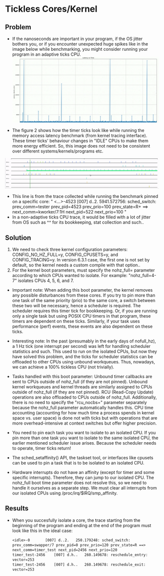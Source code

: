 # Tickless Cores/Kernel

## Problem

* If the nanoseconds are important in your program, if the OS jitter bothers you, or if you encounter unexpected huge spikes like in the image below while benchmarking, you might consider running your program in an adaptive ticks CPU. 
![Huge Spikes in Memory Access Latencies (Multiple different rows in the same bank)](https://github.com/nkamadan/tickless_cores/blob/main/images/spikes.png)

* The figure 2 shows how the timer ticks look like while running the memory access latency benchmark (from kernel tracing interface). These timer ticks' behaviour changes in "IDLE" CPUs to make them more energy efficient. So, this image does not need to be consistent over different systems/kernels/programs etc. 

![Timer Ticks on CPU 2 That the Benchmark is Run](https://github.com/nkamadan/tickless_cores/blob/main/images/timer_ticks.png)
 
* This line is from the trace collected while running the benchmark pinned on a specific core: " <...>-4523    [007] d..2.  5941.572756: sched_switch: prev_comm=tester prev_pid=4523 prev_prio=100 prev_state=R+ ==> next_comm=kworker/7:1H next_pid=522 next_prio=100 "
* In a non-adaptive ticks CPU trace, it would be filled with a lot of jitter from OS such as ^^ for its bookkeeping, stat collection and such..  

## Solution

1. We need to check three kernel configuration parameters: CONFIG_NO_HZ_FULL=y, CONFIG_CPUSETS=y, and CONFIG_TRACING=y. In version 6.3.1 case, the first one is not set by default, so the kernel needs a custom compile with that option..
2. For the kernel boot parameters, must specify the nohz_full= parameter according to which CPUs wanted to isolate. For example: "nohz_full=4-7" isolates CPUs 4, 5, 6, and 7.

* Important note: When adding this boot parameter, the kernel removes any possible disturbances from these cores. If you try to pin more than one task of the same priority (prio) to the same core, a switch between these two will be necessary, hence a scheduler is required. The scheduler requires this timer tick for bookkeeping. Or, if you are running only a single task but using POSIX CPU timers in that program, these timers are dependent on these ticks. Similarly, if your task uses performance (perf) events, these events are also dependent on these ticks.

* Interesting note: In the past (presumably in the early days of nofull_hz), a 1 Hz tick (one interrupt per second) was left for handling scheduler statistics and such. This used to run on the isolated CPUs, but now they have solved this problem, and the ticks for scheduler statistics can be offloaded to other CPUs using unbound workqueues. Thus, nowadays, we can achieve a 100% tickless CPU (not trivially).

* Tasks handled with this boot parameter: Unbound timer callbacks are sent to CPUs outside of nohz_full (if they are not pinned). Unbound kernel workqueues and kernel threads are similarly assigned to CPUs outside of nohz_full (if they are not pinned). RCU (Read-Copy Update) operations are also offloaded to CPUs outside of nohz_full. Additionally, there is no need to specify the "rcu_nocbs=" parameter separately because the nohz_full parameter automatically handles this. CPU time accounting (accounting for how much time a process spends in kernel space vs. user space) is done not with ticks but with operations that are more overhead-intensive at context switches but offer higher precision.

* You need to pin each task you want to isolate to an isolated CPU. If you pin more than one task you want to isolate to the same isolated CPU, the earlier mentioned scheduler issue arises. Because the scheduler needs to operate, timer ticks return!

* The sched_setaffinity() API, the taskset tool, or interfaces like cpusets can be used to pin a task that is to be isolated to an isolated CPU.

* Hardware interrupts do not have an affinity (except for timer and some specific interrupts). Therefore, they can jump to our isolated CPU. The nohz_full boot time parameter does not resolve this, so we need to handle it ourselves as a separate step. We must clear all interrupts from our isolated CPUs using /proc/irq/$IRQ/smp_affinity.

## Results

* When you succesfully isolate a core, the trace starting from the beginning of the program and ending at the end of the program must look like this in the ideal case:
      

      <idle>-0       [007] d..2.   250.179248: sched_switch: prev_comm=swapper/7 prev_pid=0 prev_prio=120 prev_state=R ==> next_comm=timer_test next_pid=2456 next_prio=120
      timer_test-2456    [007] d.h..   260.149678: reschedule_entry: vector=253
      timer_test-2456    [007] d.h..   260.149678: reschedule_exit: vector=253
